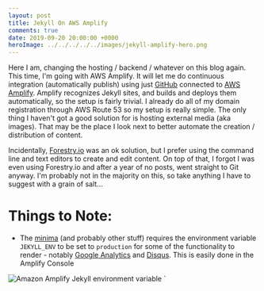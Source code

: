 ```yaml
---
layout: post
title: Jekyll On AWS Amplify
comments: true
date: 2019-09-20 20:00:00 +0000
heroImage: ../../../../../images/jekyll-amplify-hero.png
---
```


Here I am, changing the hosting / backend / whatever on this blog again. This time, I'm going with AWS Amplify. It will let me do continuous integration (automatically publish) using just [GitHub](https:github.com) connected to [AWS Amplify](https://aws.amazon.com/amplify/). Amplify recognizes Jekyll sites, and builds and deploys them automatically, so the setup is fairly trivial. I already do all of my domain registration through AWS Route 53 so my setup is really simple. The only thing I haven't got a good solution for is hosting external media (aka images). That may be the place I look next to better automate the creation / distribution of content.

Incidentally, [Forestry.io](https://forestry.io) was an ok solution, but I prefer using the command line and text editors to create and edit content. On top of that, I forgot I was even using Forestry.io and after a year of no posts, went straight to Git anyway. I'm probably not in the majority on this, so take anything I have to suggest with a grain of salt...

# Things to Note:

- The [minima](https://github.com/jekyll/minima) (and probably other stuff) requires the environment variable `JEKYLL_ENV` to be set to `production` for some of the functionality to render - notably [Google Analytics](https://analytics.google.com/) and [Disqus](https://disqus.com). This is easily done in the Amplify Console

![Amazon Amplify Jekyll environment variable](https://s3.amazonaws.com/media.jaywiggins.com/images/amplify-environment-variable.png 'Amazon Amplify Jekyll environment variable')
`
